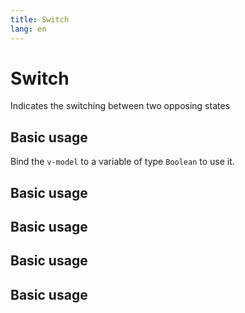 ```yaml
---
title: Switch
lang: en
---
```


<script setup lang="ts">
  import props from "../../../example/switch/description/en-props.ts";
  import events from "../../../example/switch/description/en-events.ts";
</script>


# Switch

Indicates the switching between two opposing states


## Basic usage

Bind the ```v-model``` to a variable of type ```Boolean``` to use it.

<demo src="../../../example/switch-new/base.vue"></demo>

## Basic usage


<demo src="../../../example/switch-new/label.vue"></demo>

## Basic usage



<demo src="../../../example/switch-new/size.vue"></demo>


## Basic usage



<demo src="../../../example/switch-new/color.vue"></demo>

## Basic usage



<demo src="../../../example/switch-new/placement.vue"></demo>
